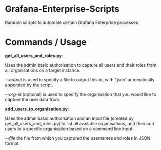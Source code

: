 # Grafana-Enterprise-Scripts
Random scripts to automate certain Grafana Enterprise processes

# Commands / Usage

**get_all_users_and_roles.py**: 

Uses the admin basic authorisation to capture all users and their roles from all organisations on a target instance. 

_--output_ is used to specify a file to output this to, with '.json' automatically appended by the script.

_--org-id_ (optional) is used to specify the organisation that you would like to capture the user data from.

**add_users_to_organisation.py**: 

Uses the admin basic authorisation and an input file (created by get_all_users_and_roles.py) to list all available organisations, and then add users to a specific organisation based on a command line input.

_--file_ the file from which you captured the usernames and roles in JSON format.

